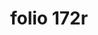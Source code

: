 ---
layout: edition
title: folio 172r
manuscript: Florence, Biblioteca Marucelliana, Carte Rajna XIX.15
sigla: R
iip: r172r.tif
milestone: 343
---